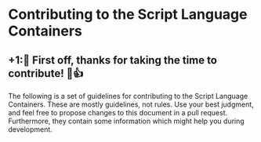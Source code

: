 # Contributing to the Script Language Containers

## +1::tada: First off, thanks for taking the time to contribute! :tada::+1:

The following is a set of guidelines for contributing to the Script Language Containers. 
These are mostly guidelines, not rules. Use your best judgment, and feel free 
to propose changes to this document in a pull request. 
Furthermore, they contain some information which might help you during development.



